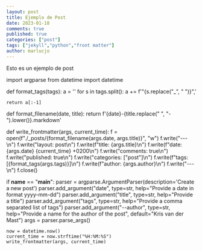 ```yaml
---
layout: post
title: Ejemplo de Post
date: 2023-01-18
comments: true
published: true
categories: ["post"]
tags: ["jekyll","python","front matter"]
author: marlucjo
---
```


Esto es un ejemplo de post

import argparse
from datetime import datetime

def format_tags(tags):
    a = ''
    for s in tags.split():
        a += f'"{s.replace("_", " ")}",'
        
    return a[:-1]

def format_filename(date, title):
    return f'{date}-{title.replace(" ", "-").lower()}.markdown'

def write_frontmatter(args, current_time):
    f = open(f"./_posts/{format_filename(args.date, args.title)}", "w")
    f.write("---\n")
    f.write("layout: post\n")
    f.write(f"title: {args.title}\n")
    f.write(f"date: {args.date} {current_time} +0200\n")
    f.write("comments: true\n")
    f.write("published: true\n")
    f.write("categories: [\"post\"]\n")
    f.write(f"tags: [{format_tags(args.tags)}]\n")
    f.write(f"author: {args.author}\n")
    f.write("---\n")
    f.close()
    
if __name__ == "__main__":
    parser = argparse.ArgumentParser(description='Create a new post')
    parser.add_argument("date", type=str, help="Provide a date in format yyyy-mm-dd")
    parser.add_argument("title", type=str, help="Provide a title")
    parser.add_argument("tags", type=str, help="Provide a comma separated list of tags")
    parser.add_argument("--author", type=str, help="Provide a name for the author of the post", default="Kris van der Mast")
    args = parser.parse_args()

    now = datetime.now()
    current_time = now.strftime("%H:%M:%S")
    write_frontmatter(args, current_time)
